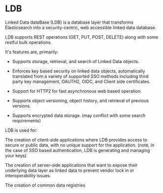 # LDB
Linked Data dataBase (LDB) is a database layer that transforms Elasticsearch into a security-centric, web accessible linked data database.

LDB supports REST operations (GET, PUT, POST, DELETE) along with some restful bulk operations.

It's features are, primarily:

* Supports storage, retrieval, and search of Linked Data objects.

* Enforces key based security on linked data objects, automatically translated from a variety of supported SSO methods including third party key management, OAUTH2, OIDC, and Client side certificates.

* Support for HTTP2 for fast asynchronous web based operation.

* Supports object versioning, object history, and retrieval of previous versions.

* Supports encrypted data storage. (may conflict with some search requirements)

LDB is used for:

The creation of client-side applications where LDB provides access to secure or public data, with no unique support for the application. (note, in the case of SSO based authentication, LDB is generating and managing your keys)

The creation of server-side applications that want to expose their underlying data layer as linked data to prevent vendor lock in or interoperability issues.

The creation of common data registries 